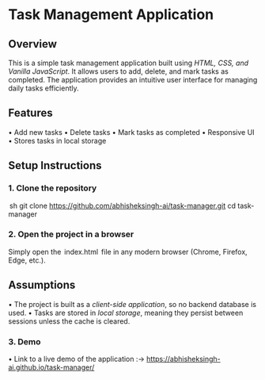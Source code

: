 # Task Management Application

## Overview
This is a simple task management application built using *HTML, CSS, and Vanilla JavaScript*. It allows users to add, delete, and mark tasks as completed. The application provides an intuitive user interface for managing daily tasks efficiently.

## Features
•⁠  ⁠Add new tasks
•⁠  ⁠Delete tasks
•⁠  ⁠Mark tasks as completed
•⁠  ⁠Responsive UI
•⁠  ⁠Stores tasks in local storage

## Setup Instructions

### 1. Clone the repository
⁠ sh
git clone https://github.com/abhisheksingh-ai/task-manager.git
cd task-manager
 ⁠

### 2. Open the project in a browser
Simply open the ⁠ index.html ⁠ file in any modern browser (Chrome, Firefox, Edge, etc.).

## Assumptions
•⁠  ⁠The project is built as a *client-side application*, so no backend database is used.
•⁠  ⁠Tasks are stored in *local storage*, meaning they persist between sessions unless the cache is cleared.

### 3. Demo 
•⁠ Link to a live demo of the application :-> https://abhisheksingh-ai.github.io/task-manager/

